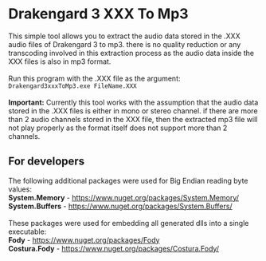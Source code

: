 # Drakengard 3 XXX To Mp3
This simple tool allows you to extract the audio data stored in the .XXX audio files of Drakengard 3 to mp3. there is no quality reduction or any transcoding involved in this extraction process as the audio data inside the XXX files is also in mp3 format.
<br><br>Run this program with the .XXX file as the argument:
<br>``Drakengard3xxxToMp3.exe FileName.XXX``
<br><br>**Important:**  Currently this tool works with the assumption that the audio data stored in the .XXX files is either in mono or stereo channel. if there are more than 2 audio channels stored in the XXX file, then the extracted mp3 file will not play properly as the format itself does not support more than 2 channels.
<br>
## For developers
The following additional packages were used for Big Endian reading byte values:
<br>**System.Memory** - https://www.nuget.org/packages/System.Memory/
<br>**System.Buffers** - https://www.nuget.org/packages/System.Buffers/
<br><br>These packages were used for embedding all generated dlls into a single executable:
<br>**Fody** - https://www.nuget.org/packages/Fody
<br>**Costura.Fody** - https://www.nuget.org/packages/Costura.Fody/
